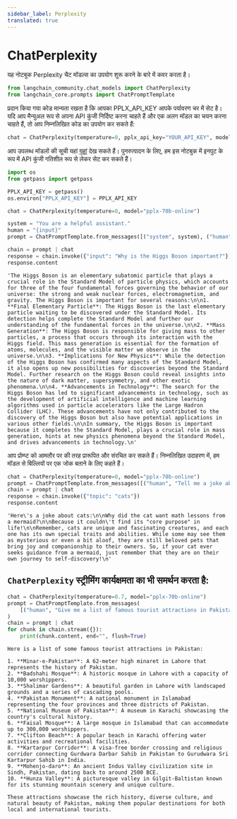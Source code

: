 ```yaml
---
sidebar_label: Perplexity
translated: true
---
```


# ChatPerplexity

यह नोटबुक Perplexity चैट मॉडल्स का उपयोग शुरू करने के बारे में कवर करता है।

```python
from langchain_community.chat_models import ChatPerplexity
from langchain_core.prompts import ChatPromptTemplate
```

प्रदान किया गया कोड मान्यता रखता है कि आपका PPLX_API_KEY आपके पर्यावरण चर में सेट है। यदि आप मैन्युअल रूप से अपना API कुंजी निर्दिष्ट करना चाहते हैं और एक अलग मॉडल का चयन करना चाहते हैं, तो आप निम्नलिखित कोड का उपयोग कर सकते हैं:

```python
chat = ChatPerplexity(temperature=0, pplx_api_key="YOUR_API_KEY", model="pplx-70b-online")
```

आप उपलब्ध मॉडलों की सूची यहां [यहां](https://docs.perplexity.ai/docs/model-cards) देख सकते हैं। पुनरुत्पादन के लिए, हम इस नोटबुक में इनपुट के रूप में API कुंजी गतिशील रूप से लेकर सेट कर सकते हैं।

```python
import os
from getpass import getpass

PPLX_API_KEY = getpass()
os.environ["PPLX_API_KEY"] = PPLX_API_KEY
```

```python
chat = ChatPerplexity(temperature=0, model="pplx-70b-online")
```

```python
system = "You are a helpful assistant."
human = "{input}"
prompt = ChatPromptTemplate.from_messages([("system", system), ("human", human)])

chain = prompt | chat
response = chain.invoke({"input": "Why is the Higgs Boson important?"})
response.content
```

```output
'The Higgs Boson is an elementary subatomic particle that plays a crucial role in the Standard Model of particle physics, which accounts for three of the four fundamental forces governing the behavior of our universe: the strong and weak nuclear forces, electromagnetism, and gravity. The Higgs Boson is important for several reasons:\n\n1. **Final Elementary Particle**: The Higgs Boson is the last elementary particle waiting to be discovered under the Standard Model. Its detection helps complete the Standard Model and further our understanding of the fundamental forces in the universe.\n\n2. **Mass Generation**: The Higgs Boson is responsible for giving mass to other particles, a process that occurs through its interaction with the Higgs field. This mass generation is essential for the formation of atoms, molecules, and the visible matter we observe in the universe.\n\n3. **Implications for New Physics**: While the detection of the Higgs Boson has confirmed many aspects of the Standard Model, it also opens up new possibilities for discoveries beyond the Standard Model. Further research on the Higgs Boson could reveal insights into the nature of dark matter, supersymmetry, and other exotic phenomena.\n\n4. **Advancements in Technology**: The search for the Higgs Boson has led to significant advancements in technology, such as the development of artificial intelligence and machine learning algorithms used in particle accelerators like the Large Hadron Collider (LHC). These advancements have not only contributed to the discovery of the Higgs Boson but also have potential applications in various other fields.\n\nIn summary, the Higgs Boson is important because it completes the Standard Model, plays a crucial role in mass generation, hints at new physics phenomena beyond the Standard Model, and drives advancements in technology.\n'
```

आप प्रोम्प्ट को आमतौर पर की तरह प्रारूपित और संरचित कर सकते हैं। निम्नलिखित उदाहरण में, हम मॉडल से बिल्लियों पर एक जोक बताने के लिए कहते हैं।

```python
chat = ChatPerplexity(temperature=0, model="pplx-70b-online")
prompt = ChatPromptTemplate.from_messages([("human", "Tell me a joke about {topic}")])
chain = prompt | chat
response = chain.invoke({"topic": "cats"})
response.content
```

```output
'Here\'s a joke about cats:\n\nWhy did the cat want math lessons from a mermaid?\n\nBecause it couldn\'t find its "core purpose" in life!\n\nRemember, cats are unique and fascinating creatures, and each one has its own special traits and abilities. While some may see them as mysterious or even a bit aloof, they are still beloved pets that bring joy and companionship to their owners. So, if your cat ever seeks guidance from a mermaid, just remember that they are on their own journey to self-discovery!\n'
```

## `ChatPerplexity` स्ट्रीमिंग कार्यक्षमता का भी समर्थन करता है:

```python
chat = ChatPerplexity(temperature=0.7, model="pplx-70b-online")
prompt = ChatPromptTemplate.from_messages(
    [("human", "Give me a list of famous tourist attractions in Pakistan")]
)
chain = prompt | chat
for chunk in chain.stream({}):
    print(chunk.content, end="", flush=True)
```

```output
Here is a list of some famous tourist attractions in Pakistan:

1. **Minar-e-Pakistan**: A 62-meter high minaret in Lahore that represents the history of Pakistan.
2. **Badshahi Mosque**: A historic mosque in Lahore with a capacity of 10,000 worshippers.
3. **Shalimar Gardens**: A beautiful garden in Lahore with landscaped grounds and a series of cascading pools.
4. **Pakistan Monument**: A national monument in Islamabad representing the four provinces and three districts of Pakistan.
5. **National Museum of Pakistan**: A museum in Karachi showcasing the country's cultural history.
6. **Faisal Mosque**: A large mosque in Islamabad that can accommodate up to 300,000 worshippers.
7. **Clifton Beach**: A popular beach in Karachi offering water activities and recreational facilities.
8. **Kartarpur Corridor**: A visa-free border crossing and religious corridor connecting Gurdwara Darbar Sahib in Pakistan to Gurudwara Sri Kartarpur Sahib in India.
9. **Mohenjo-daro**: An ancient Indus Valley civilization site in Sindh, Pakistan, dating back to around 2500 BCE.
10. **Hunza Valley**: A picturesque valley in Gilgit-Baltistan known for its stunning mountain scenery and unique culture.

These attractions showcase the rich history, diverse culture, and natural beauty of Pakistan, making them popular destinations for both local and international tourists.
```
